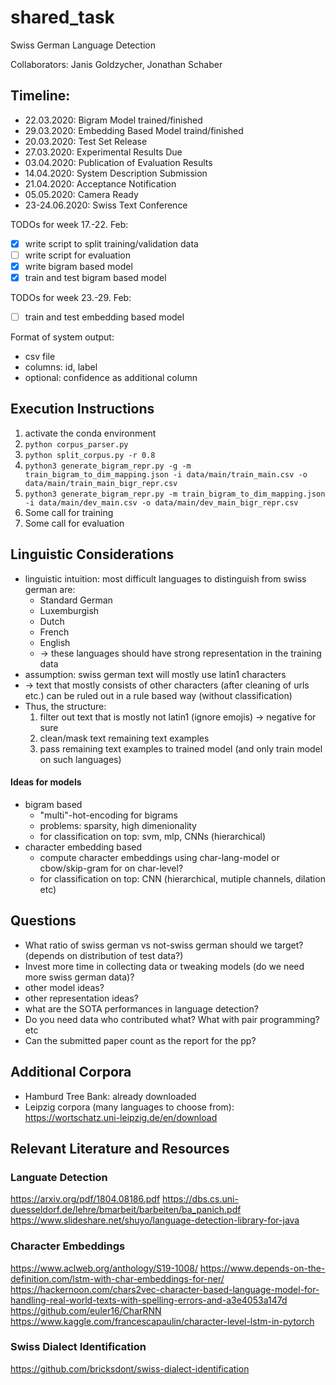 # shared_task
Swiss German Language Detection

Collaborators: Janis Goldzycher, Jonathan Schaber

## Timeline:

- 22.03.2020: Bigram Model trained/finished
- 29.03.2020: Embedding Based Model traind/finished
- 20.03.2020: Test Set Release
- 27.03.2020: Experimental Results Due
- 03.04.2020: Publication of Evaluation Results
- 14.04.2020: System Description Submission
- 21.04.2020: Acceptance Notification
- 05.05.2020: Camera Ready
- 23-24.06.2020: Swiss Text Conference

TODOs for week 17.-22. Feb:
- [x] write script to split training/validation data
- [ ] write script for evaluation
- [x] write bigram based model
- [x] train and test bigram based model

TODOs for week 23.-29. Feb:
- [ ] train and test embedding based model

Format of system output:
- csv file
- columns: id, label
- optional: confidence as additional column

## Execution Instructions

1. activate the conda environment
2. `python corpus_parser.py`
3. `python split_corpus.py -r 0.8`
4. `python3 generate_bigram_repr.py -g -m train_bigram_to_dim_mapping.json -i data/main/train_main.csv -o data/main/train_main_bigr_repr.csv`
5. `python3 generate_bigram_repr.py -m train_bigram_to_dim_mapping.json -i data/main/dev_main.csv -o data/main/dev_main_bigr_repr.csv`
6. Some call for training
7. Some call for evaluation

## Linguistic Considerations

- linguistic intuition: most difficult languages to distinguish from swiss german are:
  - Standard German
  - Luxemburgish
  - Dutch
  - French
  - English
  - -> these languages should have strong representation in the training data
- assumption: swiss german text will mostly use latin1 characters
- -> text that mostly consists of other characters (after cleaning of urls etc.) can be ruled out in a 
rule based way (without classification)
- Thus, the structure:
  1. filter out text that is mostly not latin1 (ignore emojis) -> negative for sure
  2. clean/mask text remaining text examples
  3. pass remaining text examples to trained model (and only train model on such languages)

#### Ideas for models

  - bigram based
    - "multi"-hot-encoding for bigrams
    - problems: sparsity, high dimenionality
    - for classification on top: svm, mlp, CNNs (hierarchical)
  - character embedding based
    - compute character embeddings using char-lang-model or cbow/skip-gram for on char-level?
    - for classification on top: CNN (hierarchical, mutiple channels, dilation etc)  
    
    
## Questions

- What ratio of swiss german vs not-swiss german should we target? (depends on distribution of test data?)
- Invest more time in collecting data or tweaking models (do we need more swiss german data)?
- other model ideas?
- other representation ideas?
- what are the SOTA performances in language detection?
- Do you need data who contributed what? What with pair programming? etc
- Can the submitted paper count as the report for the pp?


## Additional Corpora
- Hamburd Tree Bank: already downloaded
- Leipzig corpora (many languages to choose from): https://wortschatz.uni-leipzig.de/en/download


## Relevant Literature and Resources

### Languate Detection
https://arxiv.org/pdf/1804.08186.pdf
https://dbs.cs.uni-duesseldorf.de/lehre/bmarbeit/barbeiten/ba_panich.pdf
https://www.slideshare.net/shuyo/language-detection-library-for-java

### Character Embeddings
https://www.aclweb.org/anthology/S19-1008/
https://www.depends-on-the-definition.com/lstm-with-char-embeddings-for-ner/
https://hackernoon.com/chars2vec-character-based-language-model-for-handling-real-world-texts-with-spelling-errors-and-a3e4053a147d
https://github.com/euler16/CharRNN
https://www.kaggle.com/francescapaulin/character-level-lstm-in-pytorch

### Swiss Dialect Identification
https://github.com/bricksdont/swiss-dialect-identification

